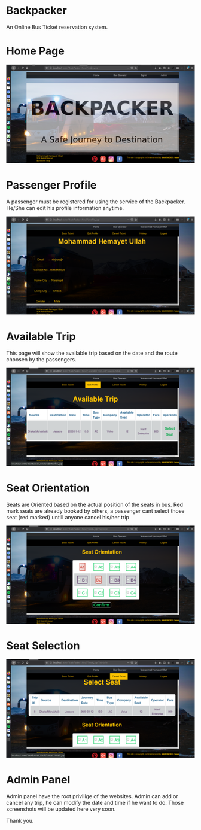 # Backpacker
An Online Bus Ticket reservation system. 

# Home Page

![](screenshot/backpacker.png)

# Passenger Profile
A passenger must be registered for using the service of the Backpacker. He/She can edit his profile information anytime. 

![](screenshot/backpacker-profile.png)

# Available Trip
This page will show the available trip based on the date and the route choosen by the passengers. 

![](screenshot/backpacker-availabletrip.png)

# Seat Orientation
Seats are Oriented based on the actual position of the seats in bus. Red mark seats are already booked by others, a passenger cant select those seat (red marked) untill anyone cancel his/her trip

![](screenshot/seat-orientation.png)

# Seat Selection

![](screenshot/select-seat.png)

# Admin Panel
Admin panel have the root privilige of the websites. Admin can add or cancel any trip, he can modify the date and time if he want to do. Those screenshots will be updated here very soon. 

Thank you.
